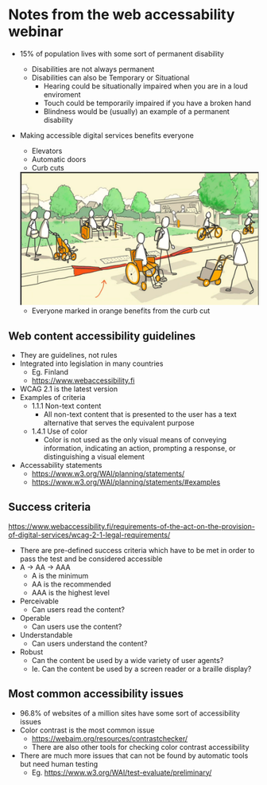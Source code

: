 # Notes from the web accessability webinar

-   15% of population lives with some sort of permanent disability
    -   Disabilities are not always permanent
    -   Disabilities can also be Temporary or Situational
        -   Hearing could be situationally impaired when you are in a loud enviroment
        -   Touch could be temporarily impaired if you have a broken hand
        -   Blindness would be (usually) an example of a permanent disability
-   Making accessible digital services benefits everyone

    -   Elevators
    -   Automatic doors
    -   Curb cuts

      <img src='./curb.png' width=500>

    -   Everyone marked in orange benefits from the curb cut

## Web content accessibility guidelines

-   They are guidelines, not rules
-   Integrated into legislation in many countries
    -   Eg. Finland
    -   https://www.webaccessibility.fi
-   WCAG 2.1 is the latest version
-   Examples of criteria
    -   1.1.1 Non-text content
        -   All non-text content that is presented to the user has a text alternative that serves the equivalent purpose
    -   1.4.1 Use of color
        -   Color is not used as the only visual means of conveying information, indicating an action, prompting a response, or distinguishing a visual element
-   Accessability statements
    -   https://www.w3.org/WAI/planning/statements/
    -   https://www.w3.org/WAI/planning/statements/#examples

## Success criteria

https://www.webaccessibility.fi/requirements-of-the-act-on-the-provision-of-digital-services/wcag-2-1-legal-requirements/

-   There are pre-defined success criteria which have to be met in order to pass the test and be considered accessible
-   A -> AA -> AAA
    -   A is the minimum
    -   AA is the recommended
    -   AAA is the highest level
-   Perceivable
    -   Can users read the content?
-   Operable
    -   Can users use the content?
-   Understandable
    -   Can users understand the content?
-   Robust
    -   Can the content be used by a wide variety of user agents?
    -   Ie. Can the content be used by a screen reader or a braille display?

## Most common accessibility issues

-   96.8% of websites of a million sites have some sort of accessibility issues
-   Color contrast is the most common issue
    -   https://webaim.org/resources/contrastchecker/
    -   There are also other tools for checking color contrast accessibility
-   There are much more issues that can not be found by automatic tools but need human testing
    -   Eg. https://www.w3.org/WAI/test-evaluate/preliminary/
